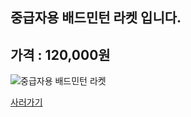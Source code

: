
중급자용 배드민턴 라켓 입니다.
--------------------

## 가격 : 120,000원

![중급자용 배드민턴 라켓](http://www.badmintonmarket.co.kr/data/shopimages/product/047001001003000037.jpg)

[사러가기](http://www.badmintonmarket.co.kr/front/productdetail.php?productcode=047001001003000037&code=047002003000&sort=)


